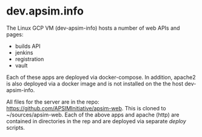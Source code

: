 # dev.apsim.info

The Linux GCP VM (dev-apsim-info) hosts a number of web APIs and pages:

* builds API
* jenkins
* registration
* vault

Each of these apps are deployed via docker-compose. In addition, apache2 is also deployed via a docker image and is not installed on the the host dev-apsim-info. 

All files for the server are in the repo: https://github.com/APSIMInitiative/apsim-web. This is cloned to ~/sources/apsim-web. Each of the above apps and apache (http) are contained in directories in the rep and are deployed via separate *deploy* scripts.

